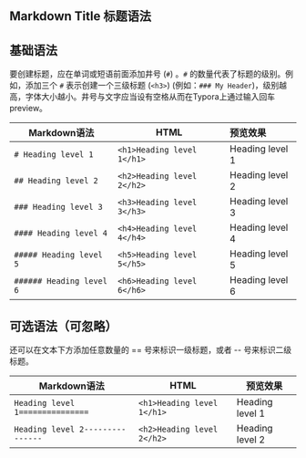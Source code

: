 ## Markdown Title 标题语法

## 基础语法

要创建标题，应在单词或短语前面添加井号 (`#`) 。`#` 的数量代表了标题的级别。例如，添加三个 `#` 表示创建一个三级标题 (`<h3>`) (例如：`### My Header`)，级别越高，字体大小越小。井号与文字应当设有空格从而在Typora上通过输入回车 preview。

| Markdown语法             | HTML                       | 预览效果        |
| ------------------------ | -------------------------- | :-------------- |
| `# Heading level 1`      | `<h1>Heading level 1</h1>` | Heading level 1 |
| `## Heading level 2`     | `<h2>Heading level 2</h2>` | Heading level 2 |
| `### Heading level 3`    | `<h3>Heading level 3</h3>` | Heading level 3 |
| `#### Heading level 4`   | `<h4>Heading level 4</h4>` | Heading level 4 |
| `##### Heading level 5`  | `<h5>Heading level 5</h5>` | Heading level 5 |
| `###### Heading level 6` | `<h6>Heading level 6</h6>` | Heading level 6 |



## 可选语法（可忽略）

还可以在文本下方添加任意数量的 == 号来标识一级标题，或者 -- 号来标识二级标题。

| **Markdown语法**                 | HTML                       | 预览效果        |
| -------------------------------- | -------------------------- | --------------- |
| `Heading level 1===============` | `<h1>Heading level 1</h1>` | Heading level 1 |
| `Heading level 2---------------` | `<h2>Heading level 2</h2>` | Heading level 2 |

